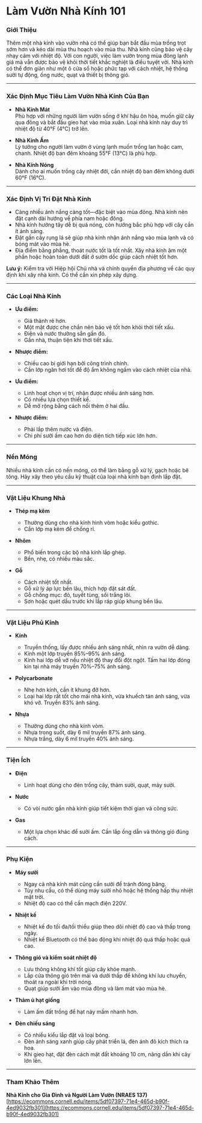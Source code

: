# Làm Vườn Nhà Kính 101

### Giới Thiệu

Thêm một nhà kính vào vườn nhà có thể giúp bạn bắt đầu mùa trồng trọt sớm hơn và kéo dài mùa thu hoạch vào mùa thu. Nhà kính cũng bảo vệ cây nhạy cảm với nhiệt độ. Với con người, việc làm vườn trong mùa đông lạnh giá mà vẫn được bảo vệ khỏi thời tiết khắc nghiệt là điều tuyệt vời. Nhà kính có thể đơn giản như một ô cửa sổ hoặc phức tạp với cách nhiệt, hệ thống sưởi tự động, ống nước, quạt và thiết bị thông gió.

---

### Xác Định Mục Tiêu Làm Vườn Nhà Kính Của Bạn

- **Nhà Kính Mát**  
  Phù hợp với những người làm vườn sống ở khí hậu ôn hòa, muốn giữ cây qua đông và bắt đầu gieo hạt vào mùa xuân. Loại nhà kính này duy trì nhiệt độ từ 40°F (4°C) trở lên.

- **Nhà Kính Ấm**  
  Lý tưởng cho người làm vườn ở vùng lạnh muốn trồng lan hoặc cam, chanh. Nhiệt độ ban đêm khoảng 55°F (13°C) là phù hợp.

- **Nhà Kính Nóng**  
  Dành cho ai muốn trồng cây nhiệt đới, cần nhiệt độ ban đêm không dưới 60°F (16°C).

---

### Xác Định Vị Trí Đặt Nhà Kính

- Càng nhiều ánh nắng càng tốt—đặc biệt vào mùa đông. Nhà kính nên đặt cạnh dài hướng về phía nam hoặc đông.
- Nhà kính hướng tây dễ bị quá nóng, còn hướng bắc phù hợp với cây cần ít ánh sáng.
- Đặt gần cây rụng lá sẽ giúp nhà kính nhận ánh nắng vào mùa lạnh và có bóng mát vào mùa hè.
- Địa điểm bằng phẳng, thoát nước tốt là tốt nhất. Xây nhà kính âm một phần hoặc hoàn toàn dưới đất ở sườn dốc giúp cách nhiệt tốt hơn.

**Lưu ý:** Kiểm tra với Hiệp hội Chủ nhà và chính quyền địa phương về các quy định khi xây nhà kính. Có thể cần xin phép xây dựng.

---

### Các Loại Nhà Kính


- **Ưu điểm:**
  - Giá thành rẻ hơn.
  - Một mặt được che chắn nên bảo vệ tốt hơn khỏi thời tiết xấu.
  - Điện và nước thường sẵn gần đó.
  - Gần nhà, thuận tiện khi thời tiết xấu.
- **Nhược điểm:**
  - Chiều cao bị giới hạn bởi công trình chính.
  - Cần lớp ngăn hơi tốt để độ ẩm không ngấm vào cách nhiệt của nhà.


- **Ưu điểm:**
  - Linh hoạt chọn vị trí, nhận được nhiều ánh sáng hơn.
  - Có nhiều lựa chọn thiết kế.
  - Dễ mở rộng bằng cách nối thêm ở hai đầu.
- **Nhược điểm:**
  - Phải lắp thêm nước và điện.
  - Chi phí sưởi ấm cao hơn do diện tích tiếp xúc lớn hơn.

---

### Nền Móng

Nhiều nhà kính cần có nền móng, có thể làm bằng gỗ xử lý, gạch hoặc bê tông. Hãy xây theo yêu cầu kỹ thuật của loại nhà kính bạn định lắp đặt.

---

### Vật Liệu Khung Nhà

- **Thép mạ kẽm**
  - Thường dùng cho nhà kính hình vòm hoặc kiểu gothic.
  - Cần lớp mạ kẽm để chống rỉ.

- **Nhôm**
  - Phổ biến trong các bộ nhà kính lắp ghép.
  - Bền, nhẹ, có nhiều màu sắc.

- **Gỗ**
  - Cách nhiệt tốt nhất.
  - Gỗ xử lý áp lực bền lâu, thích hợp đặt sát đất.
  - Gỗ chống mục: đỏ, tuyết tùng, sồi trắng lõi.
  - Sơn hoặc quét dầu trước khi lắp ráp giúp khung bền lâu.

---

### Vật Liệu Phủ Kính

- **Kính**
  - Truyền thống, lấy được nhiều ánh sáng nhất, nhìn ra vườn dễ dàng.
  - Kính một lớp truyền 85%–95% ánh sáng.
  - Kính hai lớp dễ vỡ nếu nhiệt độ thay đổi đột ngột. Tấm hai lớp đóng kín tại nhà máy truyền 70%–75% ánh sáng.

- **Polycarbonate**
  - Nhẹ hơn kính, cần ít khung đỡ hơn.
  - Loại hai lớp rất tốt cho mái nhà kính, vừa khuếch tán ánh sáng, vừa khó vỡ. Truyền 83% ánh sáng.

- **Nhựa**
  - Thường dùng cho nhà kính vòm.
  - Nhựa trong suốt, dày 6 mil truyền 87% ánh sáng.
  - Nhựa trắng, dày 6 mil truyền 40% ánh sáng.

---

### Tiện Ích

- **Điện**
  - Linh hoạt dùng cho đèn trồng cây, thảm sưởi, quạt, máy sưởi.

- **Nước**
  - Có vòi nước gần nhà kính giúp tiết kiệm thời gian và công sức.

- **Gas**
  - Một lựa chọn khác để sưởi ấm. Cần lắp ống dẫn và thông gió đúng cách.

---

### Phụ Kiện

- **Máy sưởi**
  - Ngay cả nhà kính mát cũng cần sưởi để tránh đóng băng.
  - Tùy nhu cầu, có thể dùng máy sưởi nhỏ hoặc hệ thống hấp thụ nhiệt mặt trời.
  - Nhiệt độ cao có thể cần mạch điện 220V.

- **Nhiệt kế**
  - Nhiệt kế đo tối đa/tối thiểu giúp theo dõi nhiệt độ cao và thấp trong ngày.
  - Nhiệt kế Bluetooth có thể báo động khi nhiệt độ quá thấp hoặc quá cao.

- **Thông gió và kiểm soát nhiệt độ**
  - Lưu thông không khí tốt giúp cây khỏe mạnh.
  - Lắp cửa thông gió trên mái và dưới thấp để không khí lưu chuyển, thoát ra ngoài khi trời nóng.
  - Quạt giúp sưởi ấm vào mùa đông và làm mát vào mùa hè.

- **Thảm ủ hạt giống**
  - Làm ấm đất trồng để hạt nảy mầm nhanh hơn.

- **Đèn chiếu sáng**
  - Có nhiều kiểu lắp đặt và loại bóng.
  - Đèn ánh sáng xanh giúp cây phát triển lá, đèn ánh đỏ kích thích ra hoa.
  - Khi gieo hạt, đặt đèn cách mặt đất khoảng 10 cm, nâng dần khi cây lớn lên.

---

### Tham Khảo Thêm

**Nhà Kính cho Gia Đình và Người Làm Vườn (NRAES 137)**  
[https://ecommons.cornell.edu/items/5df07397-71e4-465d-b90f-4ed9032fb301](https://ecommons.cornell.edu/items/5df07397-71e4-465d-b90f-4ed9032fb301)
